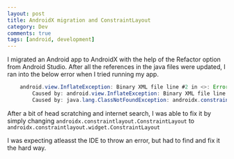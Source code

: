 ```yaml
---
layout: post
title: AndroidX migration and ConstraintLayout
category: Dev
comments: true
tags: [android, development]
---
```

I migrated an Android app to AndroidX with the help of the Refactor option from Android Studio. After all the references in the java files were updated,
I ran into the below error when I tried running my app.

```java
    android.view.InflateException: Binary XML file line #2 in <>: Error inflating class androidx.constraintlayout.ConstraintLayout  
        Caused by: android.view.InflateException: Binary XML file line #2 in <>: Error inflating class androidx.constraintlayout.ConstraintLayout  
        Caused by: java.lang.ClassNotFoundException: androidx.constraintlayout.ConstraintLayout  
```

After a bit of head scratching and internet search, I was able to fix it by simply changing 
`androidx.constraintlayout.ConstraintLayout` to `androidx.constraintlayout.widget.ConstraintLayout`

I was expecting atleasst the IDE to throw an error, but had to find and fix it the hard way.